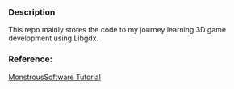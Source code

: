 ### Description
This repo mainly stores the code to my journey learning 3D game development using Libgdx. 

### Reference:
[MonstrousSoftware Tutorial](https://monstroussoftware.github.io/2023/11/01/Tutorial-3D-step1.html)